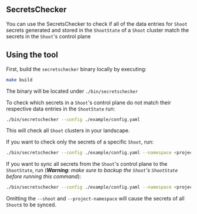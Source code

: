 ## SecretsChecker

You can use the SecretsChecker to check if all of the data entries for `Shoot` secrets generated and stored in the `ShootState` of a `Shoot` cluster match the secrets in the `Shoot`'s control plane

## Using the tool

First, build the `secretschecker` binary locally by executing:
```bash
make build
```
The binary will be located under `./bin/secretschecker`

To check which secrets in a `Shoot`'s control plane do not match their respective data entries in the `ShootState` run:
```bash
./bin/secretschecker --config ./example/config.yaml
```
This will check all `Shoot` clusters in your landscape.

If you want to check only the secrets of a specific `Shoot`, run:
```bash
./bin/secretschecker --config ./example/config.yaml --namespace <project-namespace> --shoot <shoot-name>
```

If you want to sync all secrets from the `Shoot`'s control plane to the `ShootState`, run (***Warning**: make sure to backup the `Shoot`'s `ShootState` before running this command*):
```bash
./bin/secretschecker --config ./example/config.yaml --namespace <project-namespace> --shoot <shoot-name> --sync-to-shootstate
```

Omitting the `--shoot` and `--project-namespace` will cause the secrets of all `Shoot`s to be synced.